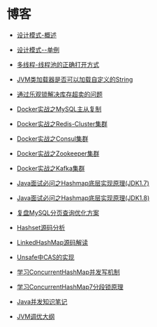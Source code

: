 # 博客

- [设计模式-概述](blog/设计模式--概述.md)	
- [设计模式--单例](blog/设计模式--单例.md)	


- [多线程-线程池的正确打开方式](blog/多线程-线程池的正确打开方式.md)
- [JVM类加载器是否可以加载自定义的String](blog/JVM类加载器是否可以加载自定义的String.md)
- [通过乐观锁解决库存超卖的问题](blog/通过乐观锁解决库存超卖的问题.md)


- [Docker实战之MySQL主从复制](blog/Docker实战之MySQL主从复制.md)
- [Docker实战之Redis-Cluster集群](blog/Docker实战之Redis-Cluster集群.md)
- [Docker实战之Consul集群](blog/Docker实战之Consul集群.md)
- [Docker实战之Zookeeper集群](blog/Docker实战之Zookeeper集群.md)
- [Docker实战之Kafka集群](blog/Docker实战之Kafka集群.md)


- [Java面试必问之Hashmap底层实现原理(JDK1.7)](blog/Java面试必问之Hashmap底层实现原理(JDK1.7).md)
- [Java面试必问之Hashmap底层实现原理(JDK1.8)](blog/Java面试必问之Hashmap底层实现原理(JDK1.8).md)
- [复盘MySQL分页查询优化方案](blog/复盘MySQL分页查询优化方案.md)
- [Hashset源码分析](blog/Hashset源码分析.md)
- [LinkedHashMap源码解读](blog/LinkedHashMap源码解读.md)
- [Unsafe中CAS的实现](blog/Unsafe中CAS的实现.md)
- [学习ConcurrentHashMap并发写机制](blog/学习ConcurrentHashMap并发写机制.md)
- [学习ConcurrentHashMap7分段锁原理](blog/学习ConcurrentHashMap7分段锁原理.md)


- [Java并发知识笔记](blog/Java并发知识笔记.md)
- [JVM调优大纲](blog/JVM调优大纲.md)
